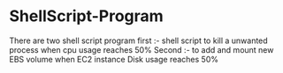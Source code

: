 # ShellScript-Program
  There are two shell script program first :- shell script to kill a unwanted process when cpu usage reaches 50% Second :- to add and mount new EBS volume when EC2 instance Disk usage reaches 50%
